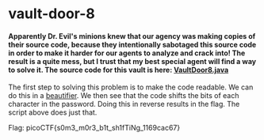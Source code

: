 # vault-door-8
#### Apparently Dr. Evil's minions knew that our agency was making copies of their source code, because they intentionally sabotaged this source code in order to make it harder for our agents to analyze and crack into! The result is a quite mess, but I trust that my best special agent will find a way to solve it. The source code for this vault is here: [VaultDoor8.java](https://2019shell1.picoctf.com/static/f2fc1401192dfbbcf8d7eeb378671986/VaultDoor8.java)

The first step to solving this problem is to make the code readable. We can do this in a [beautifier](https://codebeautify.org/javaviewer).
We then see that the code shifts the bits of each character in the password. Doing this in reverse results in the flag. The script above does just that.

Flag: picoCTF{s0m3_m0r3_b1t_sh1fTiNg_1169cac67}
